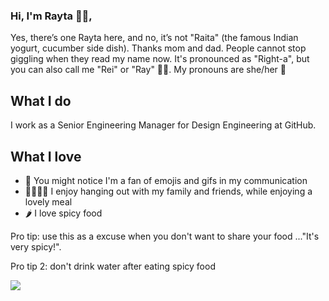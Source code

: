 ### Hi, I'm Rayta 👋🏽,

Yes, there’s one Rayta here, and no, it’s not "Raita" (the famous Indian yogurt, cucumber side dish). Thanks mom and dad. People cannot stop giggling when they read my name now. It's pronounced as "Right-a", but you can also call me "Rei" or "Ray" ✌🏽. My pronouns are she/her 🫡

## What I do
I work as a Senior Engineering Manager for Design Engineering at GitHub. 

## What I love
- 🫣 You might notice I'm a fan of emojis and gifs in my communication 
- 👨‍👩‍👧‍👦 I enjoy hanging out with my family and friends, while enjoying a lovely meal 
- 🌶 I love spicy food 

Pro tip: use this as a excuse when you don't want to share your food ..."It's very spicy!".

Pro tip 2: don't drink water after eating spicy food

![](https://media.giphy.com/media/8a1OZ1S4ikbwFlgBxg/giphy.gif)

